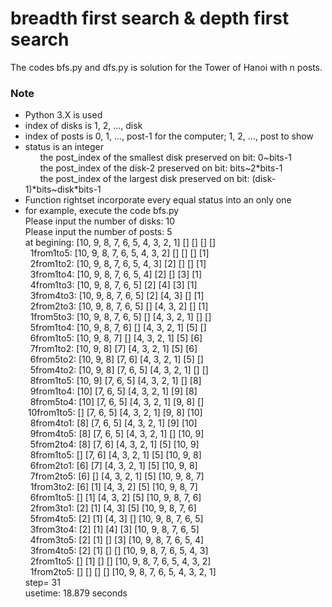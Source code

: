 # breadth first search & depth first search
The codes bfs.py and dfs.py is solution for the Tower of Hanoi with n posts.  
### Note
* Python 3.X is used  
* index of disks is 1, 2, ..., disk  
* index of posts is 0, 1, ..., post-1 for the computer; 1, 2, ..., post to show  
* status is an integer  
$~~~~~~$the post_index of the smallest disk preserved on bit: 0\~bits-1  
$~~~~~~$the post_index of the      disk-2      preserved on bit: bits\~2\*bits-1  
$~~~~~~$the post_index of the  largest disk  preserved on bit: (disk-1)\*bits\~disk\*bits-1  
* Function rightset incorporate every equal status into an only one  
* for example, execute the code bfs.py  
Please input the number of disks: 10  
Please input the number of posts: 5  
at begining: [10, 9, 8, 7, 6, 5, 4, 3, 2, 1]  []  []  []  []  
$~~$1from1to5: [10, 9, 8, 7, 6, 5, 4, 3, 2]  []  []  []  [1]    
$~~$2from1to2: [10, 9, 8, 7, 6, 5, 4, 3]  [2]  []  []  [1]      
$~~$3from1to4: [10, 9, 8, 7, 6, 5, 4]  [2]  []  [3]  [1]        
$~~$4from1to3: [10, 9, 8, 7, 6, 5]  [2]  [4]  [3]  [1]          
$~~$3from4to3: [10, 9, 8, 7, 6, 5]  [2]  [4, 3]  []  [1]        
$~~$2from2to3: [10, 9, 8, 7, 6, 5]  []  [4, 3, 2]  []  [1]      
$~~$1from5to3: [10, 9, 8, 7, 6, 5]  []  [4, 3, 2, 1]  []  []    
$~~$5from1to4: [10, 9, 8, 7, 6]  []  [4, 3, 2, 1]  [5]  []      
$~~$6from1to5: [10, 9, 8, 7]  []  [4, 3, 2, 1]  [5]  [6]        
$~~$7from1to2: [10, 9, 8]  [7]  [4, 3, 2, 1]  [5]  [6]          
$~~$6from5to2: [10, 9, 8]  [7, 6]  [4, 3, 2, 1]  [5]  []        
$~~$5from4to2: [10, 9, 8]  [7, 6, 5]  [4, 3, 2, 1]  []  []      
$~~$8from1to5: [10, 9]  [7, 6, 5]  [4, 3, 2, 1]  []  [8]        
$~~$9from1to4: [10]  [7, 6, 5]  [4, 3, 2, 1]  [9]  [8]          
$~~$8from5to4: [10]  [7, 6, 5]  [4, 3, 2, 1]  [9, 8]  []        
$~$10from1to5: []  [7, 6, 5]  [4, 3, 2, 1]  [9, 8]  [10]        
$~~$8from4to1: [8]  [7, 6, 5]  [4, 3, 2, 1]  [9]  [10]          
$~~$9from4to5: [8]  [7, 6, 5]  [4, 3, 2, 1]  []  [10, 9]        
$~~$5from2to4: [8]  [7, 6]  [4, 3, 2, 1]  [5]  [10, 9]          
$~~$8from1to5: []  [7, 6]  [4, 3, 2, 1]  [5]  [10, 9, 8]        
$~~$6from2to1: [6]  [7]  [4, 3, 2, 1]  [5]  [10, 9, 8]          
$~~$7from2to5: [6]  []  [4, 3, 2, 1]  [5]  [10, 9, 8, 7]        
$~~$1from3to2: [6]  [1]  [4, 3, 2]  [5]  [10, 9, 8, 7]          
$~~$6from1to5: []  [1]  [4, 3, 2]  [5]  [10, 9, 8, 7, 6]        
$~~$2from3to1: [2]  [1]  [4, 3]  [5]  [10, 9, 8, 7, 6]          
$~~$5from4to5: [2]  [1]  [4, 3]  []  [10, 9, 8, 7, 6, 5]        
$~~$3from3to4: [2]  [1]  [4]  [3]  [10, 9, 8, 7, 6, 5]          
$~~$4from3to5: [2]  [1]  []  [3]  [10, 9, 8, 7, 6, 5, 4]        
$~~$3from4to5: [2]  [1]  []  []  [10, 9, 8, 7, 6, 5, 4, 3]      
$~~$2from1to5: []  [1]  []  []  [10, 9, 8, 7, 6, 5, 4, 3, 2]    
$~~$1from2to5: []  []  []  []  [10, 9, 8, 7, 6, 5, 4, 3, 2, 1]  
step= 31  
usetime: 18.879 seconds